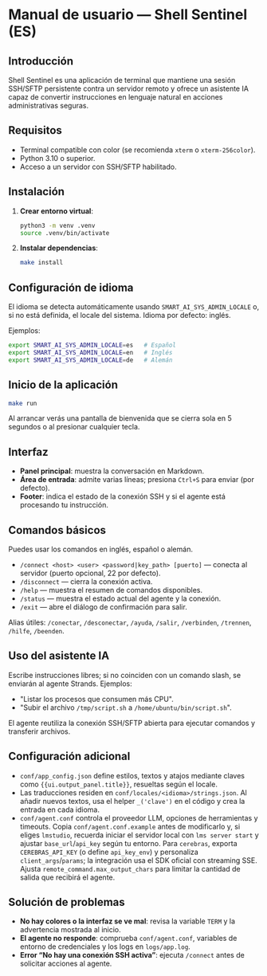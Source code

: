 # Manual de usuario — Shell Sentinel (ES)

## Introducción
Shell Sentinel es una aplicación de terminal que mantiene una sesión SSH/SFTP persistente contra un servidor remoto y ofrece un asistente IA capaz de convertir instrucciones en lenguaje natural en acciones administrativas seguras.

## Requisitos
- Terminal compatible con color (se recomienda `xterm` o `xterm-256color`).
- Python 3.10 o superior.
- Acceso a un servidor con SSH/SFTP habilitado.

## Instalación
1. **Crear entorno virtual**:
   ```bash
   python3 -m venv .venv
   source .venv/bin/activate
   ```
2. **Instalar dependencias**:
   ```bash
   make install
   ```

## Configuración de idioma
El idioma se detecta automáticamente usando `SMART_AI_SYS_ADMIN_LOCALE` o, si no está definida, el locale del sistema. Idioma por defecto: inglés.

Ejemplos:
```bash
export SMART_AI_SYS_ADMIN_LOCALE=es   # Español
export SMART_AI_SYS_ADMIN_LOCALE=en   # Inglés
export SMART_AI_SYS_ADMIN_LOCALE=de   # Alemán
```

## Inicio de la aplicación
```bash
make run
```

Al arrancar verás una pantalla de bienvenida que se cierra sola en 5 segundos o al presionar cualquier tecla.

## Interfaz
- **Panel principal**: muestra la conversación en Markdown.
- **Área de entrada**: admite varias líneas; presiona `Ctrl+S` para enviar (por defecto).
- **Footer**: indica el estado de la conexión SSH y si el agente está procesando tu instrucción.

## Comandos básicos
Puedes usar los comandos en inglés, español o alemán.

- `/connect <host> <user> <password|key_path> [puerto]` — conecta al servidor (puerto opcional, 22 por defecto).
- `/disconnect` — cierra la conexión activa.
- `/help` — muestra el resumen de comandos disponibles.
- `/status` — muestra el estado actual del agente y la conexión.
- `/exit` — abre el diálogo de confirmación para salir.

Alias útiles: `/conectar`, `/desconectar`, `/ayuda`, `/salir`, `/verbinden`, `/trennen`, `/hilfe`, `/beenden`.

## Uso del asistente IA
Escribe instrucciones libres; si no coinciden con un comando slash, se enviarán al agente Strands. Ejemplos:
- "Listar los procesos que consumen más CPU".
- "Subir el archivo `/tmp/script.sh` a `/home/ubuntu/bin/script.sh`".

El agente reutiliza la conexión SSH/SFTP abierta para ejecutar comandos y transferir archivos.

## Configuración adicional
- `conf/app_config.json` define estilos, textos y atajos mediante claves como `{{ui.output_panel.title}}`, resueltas según el locale.
- Las traducciones residen en `conf/locales/<idioma>/strings.json`. Al añadir nuevos textos, usa el helper `_('clave')` en el código y crea la entrada en cada idioma.
- `conf/agent.conf` controla el proveedor LLM, opciones de herramientas y timeouts. Copia `conf/agent.conf.example` antes de modificarlo y, si eliges `lmstudio`, recuerda iniciar el servidor local con `lms server start` y ajustar `base_url`/`api_key` según tu entorno. Para `cerebras`, exporta `CEREBRAS_API_KEY` (o define `api_key_env`) y personaliza `client_args`/`params`; la integración usa el SDK oficial con streaming SSE. Ajusta `remote_command.max_output_chars` para limitar la cantidad de salida que recibirá el agente.

## Solución de problemas
- **No hay colores o la interfaz se ve mal**: revisa la variable `TERM` y la advertencia mostrada al inicio.
- **El agente no responde**: comprueba `conf/agent.conf`, variables de entorno de credenciales y los logs en `logs/app.log`.
- **Error “No hay una conexión SSH activa”**: ejecuta `/connect` antes de solicitar acciones al agente.
